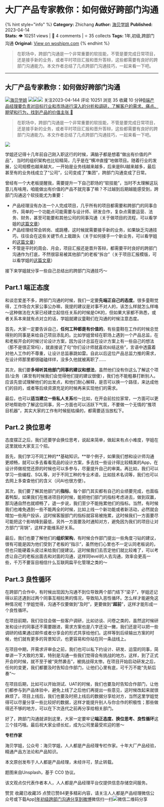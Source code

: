 # 大厂产品专家教你：如何做好跨部门沟通
{% hint style="info" %}
**Category:** Zhichang
**Author:** [海贝学姐](https://www.woshipm.com/u/1211213)
**Published:** 2023-04-14  
**Stats:** 👁️ 10251 views | 💬 4 comments | ⭐ 35 collects
**Tags:** 1年,初级,跨部门沟通
**Original:** [View on woshipm.com](https://www.woshipm.com/zhichang/5806133.html)
{% endhint %}
> 在职场中，跨部门沟通是一个非常重要的软技能，不管是要完成日常项目，还是接手新的业务，或者平时项目汇报和晋升答辩，这些都需要有良好的跨部门沟通能力。本文作者总结了几点跨部门沟通技巧，一起来看一下吧。

---

## 大厂产品专家教你：如何做好跨部门沟通

[![](https://image.woshipm.com/wp-files/2022/01/WIdCmArzqS12I05BOZ8f.jpeg!/both/72x72)](https://www.woshipm.com/u/1211213)[海贝学姐](https://www.woshipm.com/u/1211213) ![](https://static.woshipm.com/tag/1121_1@2x.png)![](https://static.woshipm.com/tag/1301_1@2x.png)![](https://static.woshipm.com/tag/2103_1@2x.png) 关注2023-04-144 评论 10251 浏览 35 收藏 10 分钟[B端产品经理要负责对目标行业和市场进行深入的分析和调研，了解客户的需求、痛点、期望和行为，找到产品的价值主张 🔗](https://ke.qidianla.com/courses/bcpm)

> 在职场中，跨部门沟通是一个非常重要的软技能，不管是要完成日常项目，还是接手新的业务，或者平时项目汇报和晋升答辩，这些都需要有良好的跨部门沟通能力。本文作者总结了几点跨部门沟通技巧，一起来看一下吧。

![](https://image.woshipm.com/2023/04/14/c603d36a-daa1-11ed-9b82-00163e0b5ff3.png)

学姐还记得十几年前自己刚入职这行的时候，满脑子都是想着“做出有价值的产品”， 当时的组织架构也比较精简，几乎是在“横冲直撞”地做项目。随着行业的发展，公司规模也越来越大，一开始是业务线越来越多，后来是BU越来越多，最后甚至有的业务线成立了“公司”，公司变成了“集团”，跨部门沟通变成了日常。

曾经有一个大老板提醒我，需要提升一下自己职场的“软技能”，当时不太理解这玩意儿有啥用，咱能做出有价值的产品不就完事了嘛？不过越到后期越能感受到，跨部门沟通这个软技能尤为重要：

*   产品经理没有办法一个人完成项目，几乎所有的项目都需要和跨部门的同事合作，简单的一个功能点可能需要与设计师、研发合作，复杂点需要运营、法务、财务，甚至可能要和其他公司的同事沟通（关于做项目的流程，可以看学姐的[这篇文章](https://www.woshipm.com/zhichang/5285800.html)）
*   产品经理经常会转岗、或跳槽，这时候就需要接手新的业务，如果缺乏沟通技巧，往往会在这些关键节点上栽跟头（关于如何接手一个新业务，可以看学姐的[这篇文章](https://www.woshipm.com/pmd/5782755.html)）
*   不管是平时的周会、月会，项目汇报还是晋升答辩，都需要平时良好的跨部门沟通作为打底，不然很容易被其他部门的老板“拆台”（关于项目汇报模版，可以看学姐的[这篇文章](https://www.woshipm.com/zhichang/5416863.html)）

接下来学姐就分享一些自己总结出的跨部门沟通技巧～

## Part.1 端正态度

和谈恋爱差不多，跨部门沟通的时候，我们一定要**先端正自己的态度**。很多童鞋觉得，工作场合大家公事公办嘛，我提的建议是对事不对人的，该怎么样就怎么样咯～这种做法在大家已经建立起信任关系的时候是OK的，但如果大家都不熟悉，或者关系本来就有点对立的话，学姐就建议童鞋们在沟通的时候注意态度。

首先，大家一定要告诉自己，**任何工种都是有价值的**，有些童鞋在工作的时候总觉得别的同事是来给自己项目添乱的。比如学姐曾经在职场上遇到一个产品总监，在和老板开会的时候讨论设计方案，因为设计总监在设计方案上有一些自己的想法（那不是很正常吗），就直接说了句“你们设计师就喜欢纠结这些”，言语中透露着对他人工作的不尊重，让设计总监暴跳如雷。自此以后这位产品总监力推的需求，在设计师那里都很磕磕绊绊，没多久他就被离职了……

其次，我们要**多倾听其他部门同事的建议和想法**，虽然他们没有你这么了解这个项目/业务（甚至有时候我们会觉得他们提的建议很傻），我们也不能粗暴打断别人。应该先尝试理解他们的出发点，和他们耐心解释，是否可以换一个路径，来达成他们的目的，或者等后续资源充足的时候再来实现他们的需求。

最后，也可以**适当建立一些私人关系**啦～比如，在开会前拉拉家常，一方面可以更好地帮助你了解这位同事，另一方面也可以活跃下气氛，不要做一个无情的“推项目机器”，其实大家的工作有时候挺枯燥的，都需要适当放松下。

## Part.2 换位思考

态度摆正之后，我们还要学会换位思考，说起来简单，做起来有点小难度，学姐在这里就给大家支三个招。

首先，我们学习不同工种的**基础知识。**举个例子，如果我们想和设计师沟通更顺畅，就可以多去看看竞品的设计方案，多去找一些设计得比较精美的App，在设计师做视觉还原的时候也可以多参与，尽量提升自己的审美。再比如，我们可以学习一些编程、SQL等，对于不同工种的专业术语，比如技术名词等，我们也可以去网上多查查他们的含义（问AI也很方便）。

其次，我们要了解其他部门的**指标**。每个部门其实都有自己的业绩要完成，也面临着鸭梨，如果我们在推进项目的时候，能把他们部门的指标考虑进去，做到双赢，那沟通自然也就顺畅了，退一步说，我们至少不能拖累他们的指标。当然，有时候我们也难免遇到一些不能两全的时候，比如上线一个新功能或者新活动，必然就会增加一些用户投诉，这时候客服部门的指标就容易被拖累，这时候我们一方面要尽可能把这个影响降到最低，另外一方面要及时通知对方，避免因为我们的项目让对方部门“背锅”，这样才能维系好关系。

最后，我们也要了解他们的**组织架构**，有时候合作部门提出一些角度刁钻的建议，很有可能是因为他们受到了老板的“指示”，虽然他们心里也不一定认同老板说的，但也只能硬着头皮过来给我们提建议。这时候我们去否定他们就比较难了，可以考虑让自己的老板出面去和对面的沟通，这样同level的人去沟通，效率会更高一些，千万不要盲目相信什么互联网扁平化管理之类的～

## Part.3 良性循环

在跨部门合作中，有时候出现因为沟通不到位导致两个部门结下“梁子”，学姐还记得以前还遇到过两个同事互相拉黑的情况，导致陷入恶性循环。怎么样才能避免这种情况呢？学姐觉得，沟通不仅要做到“及时”，更要做到“**超前**”，这样才能形成一个良性循环。

在项目前期，我们往往会做一些客户调研，比如访谈、问卷之类的，虽然这时候研发和设计的同事还不需要跟进，需求方案也是八字还没一撇，我们还是可以把一些调研的结果通过邮件或者分享会的形式共享给他们。这样等到后续输出方案的时候，他们就有更多的背景知识，也更容易和你站在同一条战线上。

在项目中期，开需求评审会之前，我们也可以私下约设计、研发、运营的同事，简单讲一下大致的方案，特别是沟通一些我们觉得会有挑战的地方。这样，到了正式开会的时候，就不至于被“突然袭击”，被挑战得太惨。在项目开始启动研发之后，任何的变更，我们都要及时告知合作部门，让他们心里有底，可千万不能“先斩后奏”～

在项目后期，比如可以开始测试、UAT的时候，我们也要及时告知合作部门，让他们都参与到产品体验中，避免上线了之后他们再提出一些意见，这时候改起来就很麻烦了。项目上线后，我们也要及时把上线后的数据分享给对方，当然这里学姐觉得可以尽量分享一些比较好的数据，这样才能提升别人与你合作的积极性；那些做得还不够的地方，可以在下次迭代之前再分享给相关部门。

好了，跨部门沟通就讲到这里，大家一定要牢记**端正态度、换位思考、良性循环**这三个技巧哦。最后祝大家业绩长虹，成为公司里最受欢迎的崽～

**专栏作家**

海贝学姐，公众号：海贝学姐，人人都是产品经理专栏作家。十年大厂产品经验，精通产品方法论和产品知识。

本文原创发布于人人都是产品经理，未经许可，禁止转载。

题图来自Unsplash，基于 CC0 协议。

该文观点仅代表作者本人，人人都是产品经理平台仅提供信息存储空间服务。

赞赏 收藏已收藏35 点赞已赞84更多精彩内容，请关注人人都是产品经理微信公众号或下载App[1年](https://www.woshipm.com/tag/1%e5%b9%b4)[初级](https://www.woshipm.com/tag/%e5%88%9d%e7%ba%a7)[跨部门沟通](https://www.woshipm.com/tag/%e8%b7%a8%e9%83%a8%e9%97%a8%e6%b2%9f%e9%80%9a)[分享到微博](https://service.weibo.com/share/share.php?appkey=2775287854&title=大厂产品专家教你：如何做好跨部门沟通&url=https://www.woshipm.com/zhichang/5806133.html&pic=https://image.woshipm.com/2023/04/14/c603d36a-daa1-11ed-9b82-00163e0b5ff3.png)微信扫一扫![微信二维码](https://api.pwmqr.com/qrcode/create/?url=https://www.woshipm.com/zhichang/5806133.html)分享